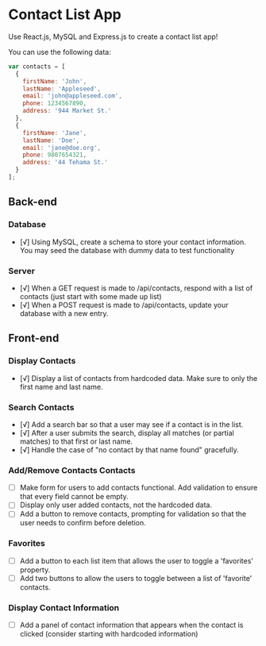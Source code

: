 # Contact List App

Use React.js, MySQL and Express.js to create a contact list app!

You can use the following data:

```javascript
var contacts = [
  {
    firstName: 'John',
    lastName: 'Appleseed',
    email: 'john@appleseed.com',
    phone: 1234567890,
    address: '944 Market St.'
  },
  {
    firstName: 'Jane',
    lastName: 'Doe',
    email: 'jane@doe.org',
    phone: 9807654321,
    address: '44 Tehama St.'
  }
];
```

## Back-end

### Database
- [√] Using MySQL, create a schema to store your contact information. You may seed the database with dummy data to test functionality

### Server
- [√] When a GET request is made to /api/contacts, respond with a list of contacts (just start with some made up list)
- [√] When a POST request is made to /api/contacts, update your database with a new entry.

## Front-end

### Display Contacts
- [√] Display a list of contacts from hardcoded data. Make sure to only the first name and last name.

### Search Contacts
- [√] Add a search bar so that a user may see if a contact is in the list.
- [√] After a user submits the search, display all matches (or partial matches) to that first or last name.
- [√] Handle the case of "no contact by that name found" gracefully.

### Add/Remove Contacts Contacts
- [ ] Make form for users to add contacts functional. Add validation to ensure that every field cannot be empty.
- [ ] Display only user added contacts, not the hardcoded data.
- [ ] Add a button to remove contacts, prompting for validation so that the user needs to confirm before deletion.

### Favorites
- [ ] Add a button to each list item that allows the user to toggle a 'favorites' property.
- [ ] Add two buttons to allow the users to toggle between a list of 'favorite' contacts.

### Display Contact Information
- [ ] Add a panel of contact information that appears when the contact is clicked (consider starting with hardcoded information)
